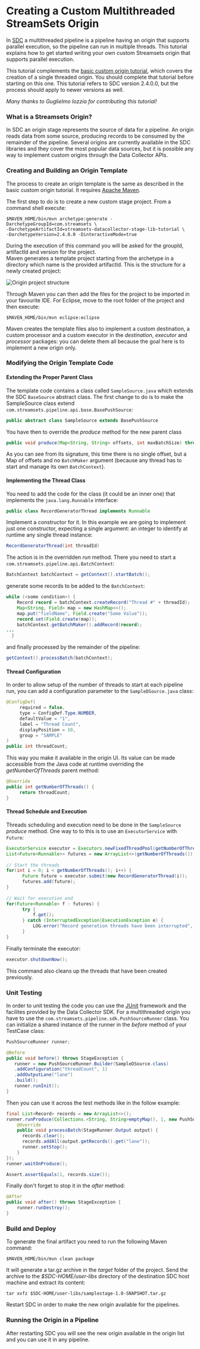 Creating a Custom Multithreaded StreamSets Origin
===================================

In [SDC](https://streamsets.com/products/sdc/) a multithreaded pipeline is a pipeline having an origin that supports parallel execution, so the pipeline can run in multiple threads. This tutorial explains how to get started writing your own custom Streamsets origin that supports parallel execution.  

This tutorial complements the [basic custom origin tutorial](https://github.com/streamsets/tutorials/tree/master/tutorial-origin), which covers the creation of a single threaded origin. You should complete that tutorial before starting on this one.
This tutorial refers to SDC version 2.4.0.0, but the process should apply to newer versions as well.

_Many thanks to Guglielmo Iozzia for contributing this tutorial!_
### What is a Streamsets Origin?
In SDC an origin stage represents the source of data for a pipeline. An origin reads data from some source, producing records to be consumed by the remainder of the pipeline. Several origins are currently available in the SDC libraries and they cover the most popular data sources, but it is possible any way to implement custom origins through the Data Collector APIs.  
### Creating and Building an Origin Template  
The process to create an origin template is the same as described in the basic custom origin tutorial. It requires [Apache Maven](https://maven.apache.org/).  

The first step to do is to create a new custom stage project. From a command shell execute:  
  
```    
$MAVEN_HOME/bin/mvn archetype:generate -DarchetypeGroupId=com.streamsets \
-DarchetypeArtifactId=streamsets-datacollector-stage-lib-tutorial \
-DarchetypeVersion=2.4.0.0 -DinteractiveMode=true  
```  
  
During the execution of this command you will be asked for the groupId, artifactId and version for the project.  
Maven generates a template project starting from the archetype in a directory which name is the provided artifactId. This is the structure for a newly created project:  

![Origin project structure](../tutorial-origin/image_1.png)

Through Maven you can then add the files for the project to be imported in your favourite IDE. For Eclipse, move to the root folder of the project and then execute:  
  
```  
$MAVEN_HOME/bin/mvn eclipse:eclipse  
```  
Maven creates the template files also to implement a custom destination, a custom processor and a custom executor in the *destination*, *executor* and *processor* packages: you can delete them all because the goal here is to implement a new origin only.  
### Modifying the Origin Template Code
#### Extending the Proper Parent Class
The template code contains a class called ```SampleSource.java``` which extends the SDC ```BaseSource``` abstract class. The first change to do is to make the SampleSource class extend ```com.streamsets.pipeline.api.base.BasePushSource```:  

```java  
public abstract class SampleSource extends BasePushSource   
```  
You have then to override the *produce* method for the new parent class  

```java
public void produce(Map<String, String> offsets, int maxBatchSize) throws StageException  
```  
As you can see from its signature, this time there is no single offset, but a Map of offsets and no ```BatchMaker``` argument (because any thread has to start and manage its own ```BatchContext```).  
#### Implementing the Thread Class
You need to add the code for the class (it could be an inner one) that implements the ```java.lang.Runnable``` interface:  

```java  
public class RecordGeneratorThread implements Runnable
```  
Implement a constructor for it. In this example we are going to implement just one constructor, expecting a single argument: an integer to identify at runtime any single thread instance:  

```java
RecordGeneratorThread(int threadId)
```
The action is in the overridden *run* method. There you need to start a  ```com.streamsets.pipeline.api.BatchContext```:  

```java
BatchContext batchContext = getContext().startBatch();
```
generate some records to be added to the ```BatchContext```:  

```java  
while (<some condition>) {
    Record record = batchContext.createRecord("Thread #" + threadId);
    Map<String, Field> map = new HashMap<>();
    map.put("fieldName", Field.create("Some Value"));
    record.set(Field.create(map));
    batchContext.getBatchMaker().addRecord(record);
...
  }
```
and finally processed by the remainder of the pipeline:  

```java
getContext().processBatch(batchContext);
```
#### Thread Configuration
In order to allow setup of the number of threads to start at each pipeline run, you can add a configuration parameter to the ```SampleDSource.java``` class:  

```java
@ConfigDef(
     required = false,
     type = ConfigDef.Type.NUMBER,
     defaultValue = "1",
     label = "Thread Count",
     displayPosition = 10,
     group = "SAMPLE"
)
public int threadCount;
```
This way you make it available in the origin UI. Its value can be made accessible from the Java code at runtime overriding the *getNumberOfThreads* parent method:  

```java
@Override
public int getNumberOfThreads() {
     return threadCount;
}
```
#### Thread Schedule and Execution 
Threads scheduling and execution need to be done in the ```SampleSource``` *produce* method. One way to to this is to use an ```ExecutorService``` with ```Future```:  

```java
ExecutorService executor = Executors.newFixedThreadPool(getNumberOfThreads()); 
List<Future<Runnable>> futures = new ArrayList<>(getNumberOfThreads());
        
// Start the threads
for(int i = 0; i < getNumberOfThreads(); i++) {
      Future future = executor.submit(new RecordGeneratorThread(i));
      futures.add(future);
}
        
// Wait for execution end
for(Future<Runnable> f : futures) {
      try {
          f.get();
      } catch (InterruptedException|ExecutionException e) {
          LOG.error("Record generation threads have been interrupted", e.getMessage());
      }
}
```
Finally terminate the executor:  

```java
executor.shutdownNow();
```
This command also cleans up the threads that have been created previously.  
### Unit Testing
In order to unit testing the code you can use the [JUnit](http://junit.org/junit4/) framework and the facilites provided by the Data Collector SDK. For a multithreaded origin you have to use the ```com.streamsets.pipeline.sdk.PushSourceRunner``` class. You can initialize a shared instance of the runner in the *before* method of your TestCase class:  

```java
PushSourceRunner runner;

@Before
public void before() throws StageException {
   runner = new PushSourceRunner.Builder(SampleDSource.class)
   .addConfiguration("threadCount", 1)
   .addOutputLane("lane")
   .build();
   runner.runInit();  
}
```
Then you can use it across the test methods like in the follow example:  

```java
final List<Record> records = new ArrayList<>();
runner.runProduce(Collections.<String, String>emptyMap(), 1, new PushSourceRunner.Callback() {
	@Override
	public void processBatch(StageRunner.Output output) {
	  records.clear();
	  records.addAll(output.getRecords().get("lane"));
	  runner.setStop();
	}
});
runner.waitOnProduce();

Assert.assertEquals(1, records.size());
```
Finally don't forget to stop it in the *after* method:  

```java
@After
public void after() throws StageException {
    runner.runDestroy();
}
```  
### Build and Deploy  
To generate the final artifact you need to run the following Maven command:  

```
$MAVEN_HOME/bin/mvn clean package
```  
It will generate a tar.gz archive in the *target* folder of the project. Send the archive to the *$SDC-HOME/user-libs* directory of the destination SDC host machine and extract its content:  

```
tar xvfz $SDC-HOME/user-libs/samplestage-1.0-SNAPSHOT.tar.gz
```
Restart SDC in order to make the new origin available for the pipelines.   
### Running the Origin in a Pipeline  
After restarting SDC you will see the new origin available in the origin list and you can use it in any pipeline.   
